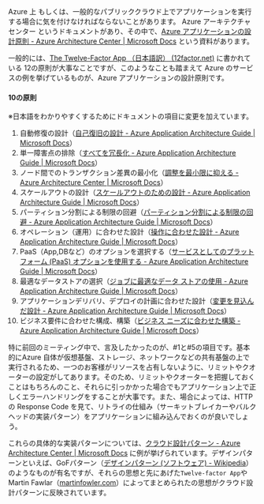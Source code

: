 Azure 上 もしくは、一般的なパブリッククラウド上でアプリケーションを実行する場合に気を付けなければならないことがあります。
Azure アーキテクチャセンター というドキュメントがあり、その中で、[Azure アプリケーションの設計原則 - Azure Architecture Center | Microsoft Docs](https://docs.microsoft.com/ja-jp/azure/architecture/guide/design-principles/) という資料があります。

一般的には、[The Twelve-Factor App （日本語訳） (12factor.net)](https://12factor.net/ja/) に書かれている 12の原則が大事なことですが、このようなことも踏まえて Azure のサービスの例を挙げているものが、Azure アプリケーションの設計原則です。

#### 10の原則
※日本語をわかりやすくするためにドキュメントの項目に変更を加えています。
1. 自動修復の設計（[自己復旧の設計 - Azure Application Architecture Guide | Microsoft Docs](https://docs.microsoft.com/ja-jp/azure/architecture/guide/design-principles/self-healing)）
2. 単一障害点の排除（[すべてを冗長化 - Azure Application Architecture Guide | Microsoft Docs](https://docs.microsoft.com/ja-jp/azure/architecture/guide/design-principles/redundancy)）
3. ノード間でのトランザクション差異の最小化（[調整を最小限に抑える - Azure Architecture Center | Microsoft Docs](https://docs.microsoft.com/ja-jp/azure/architecture/guide/design-principles/minimize-coordination)）
4. スケールアウトの設計（[スケールアウトのための設計 - Azure Application Architecture Guide | Microsoft Docs](https://docs.microsoft.com/ja-jp/azure/architecture/guide/design-principles/scale-out)）
5. パーティション分割による制限の回避（[パーティション分割による制限の回避 - Azure Application Architecture Guide | Microsoft Docs](https://docs.microsoft.com/ja-jp/azure/architecture/guide/design-principles/partition)）
6. オペレーション（運用）に合わせた設計（[操作に合わせた設計 - Azure Application Architecture Guide | Microsoft Docs](https://docs.microsoft.com/ja-jp/azure/architecture/guide/design-principles/design-for-operations)）
7. PaaS（App,DBなど）のオプションを選択する（[サービスとしてのプラットフォーム (PaaS) オプションを使用する - Azure Application Architecture Guide | Microsoft Docs](https://docs.microsoft.com/ja-jp/azure/architecture/guide/design-principles/managed-services)）
8. 最適なデータストアの選択（[ジョブに最適なデータ ストアの使用 - Azure Application Architecture Guide | Microsoft Docs](https://docs.microsoft.com/ja-jp/azure/architecture/guide/design-principles/use-the-best-data-store)）
9. アプリケーションデリバリ、デプロイの計画に合わせた設計（[変更を見込んだ設計 - Azure Application Architecture Guide | Microsoft Docs](https://docs.microsoft.com/ja-jp/azure/architecture/guide/design-principles/design-for-evolution)）
10. ビジネス要件に合わせた構成、構築（[ビジネス ニーズに合わせた構築 - Azure Application Architecture Guide | Microsoft Docs](https://docs.microsoft.com/ja-jp/azure/architecture/guide/design-principles/build-for-business)）

特に前回のミーティング中で、言及したかったのが、#1と#5の項目です。基本的にAzure 自体が仮想基盤、ストレージ、ネットワークなどの共有基盤の上で実行されるため、一つのお客様がリソースを占有しないように、リミットやクオーターの設定がしてあります。そのため、リミットやクオーターを把握しておくことはもちろんのこと、それらに引っかかった場合でもアプリケーション上で正しくエラーハンドリングをすることが大事です。また、場合によっては、HTTP の Response Code を見て、リトライの仕組み（サーキットブレイカーやバルクヘッドの実装パターン）をアプリケーションに組み込んでおくのが良いでしょう。

これらの具体的な実装パターンについては、[クラウド設計パターン - Azure Architecture Center | Microsoft Docs](https://docs.microsoft.com/ja-jp/azure/architecture/patterns/) に例が挙げられています。デザインパターンといえば、GoFパターン（[デザインパターン (ソフトウェア) - Wikipedia](https://ja.wikipedia.org/wiki/%E3%83%87%E3%82%B6%E3%82%A4%E3%83%B3%E3%83%91%E3%82%BF%E3%83%BC%E3%83%B3_(%E3%82%BD%E3%83%95%E3%83%88%E3%82%A6%E3%82%A7%E3%82%A2))）のようなものが有名ですが、それらの思想と先にあげた`Twelve-factor App`やMartin Fawlar（[martinfowler.com](https://martinfowler.com/)）によってまとめられたの思想がクラウド設計パターンに反映されています。




